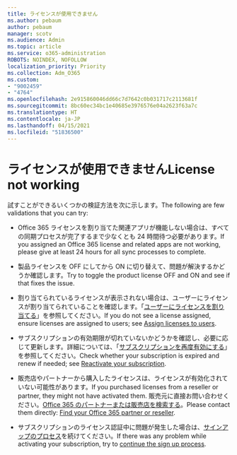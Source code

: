 ```yaml
---
title: ライセンスが使用できません
ms.author: pebaum
author: pebaum
manager: scotv
ms.audience: Admin
ms.topic: article
ms.service: o365-administration
ROBOTS: NOINDEX, NOFOLLOW
localization_priority: Priority
ms.collection: Adm_O365
ms.custom:
- "9002459"
- "4764"
ms.openlocfilehash: 2e915860046dd66c7d7642c0b031717c2113681f
ms.sourcegitcommit: 8bc60ec34bc1e40685e3976576e04a2623f63a7c
ms.translationtype: HT
ms.contentlocale: ja-JP
ms.lasthandoff: 04/15/2021
ms.locfileid: "51836500"
---
```

# <a name="license-not-working"></a><span data-ttu-id="a75f0-102">ライセンスが使用できません</span><span class="sxs-lookup"><span data-stu-id="a75f0-102">License not working</span></span>

<span data-ttu-id="a75f0-103">試すことができるいくつかの検証方法を次に示します。</span><span class="sxs-lookup"><span data-stu-id="a75f0-103">The following are few validations that you can try:</span></span>

- <span data-ttu-id="a75f0-104">Office 365 ライセンスを割り当てた関連アプリが機能しない場合は、すべての同期プロセスが完了するまで少なくとも 24 時間待つ必要があります。</span><span class="sxs-lookup"><span data-stu-id="a75f0-104">If you assigned an Office 365 license and related apps are not working, please give at least 24 hours for all sync processes to complete.</span></span> 

- <span data-ttu-id="a75f0-105">製品ライセンスを OFF にしてから ON に切り替えて、問題が解決するかどうか確認します。</span><span class="sxs-lookup"><span data-stu-id="a75f0-105">Try to toggle the product license OFF and ON and see if that fixes the issue.</span></span> 

- <span data-ttu-id="a75f0-106">割り当てられているライセンスが表示されない場合は、ユーザーにライセンスが割り当てられていることを確認します。「[ユーザーにライセンスを割り当てる](https://docs.microsoft.com/microsoft-365/admin/manage/assign-licenses-to-users?view=o365-worldwide)」を参照してください。</span><span class="sxs-lookup"><span data-stu-id="a75f0-106">If you do not see a license assigned, ensure licenses are assigned to users; see [Assign licenses to users](https://docs.microsoft.com/microsoft-365/admin/manage/assign-licenses-to-users?view=o365-worldwide).</span></span>

- <span data-ttu-id="a75f0-107">サブスクリプションの有効期限が切れていないかどうかを確認し、必要に応じて更新します。詳細については、「[サブスクリプションを再度有効にする](https://docs.microsoft.com/alchemyinsights/reactivate-your-subscription)」を参照してください。</span><span class="sxs-lookup"><span data-stu-id="a75f0-107">Check whether your subscription is expired and renew if needed; see [Reactivate your subscription](https://docs.microsoft.com/alchemyinsights/reactivate-your-subscription).</span></span> 

- <span data-ttu-id="a75f0-108">販売店やパートナーから購入したライセンスは、ライセンスが有効化されていない可能性があります。</span><span class="sxs-lookup"><span data-stu-id="a75f0-108">If you purchased licenses from a reseller or partner, they might not have activated them.</span></span> <span data-ttu-id="a75f0-109">販売元に直接お問い合わせください。[Office 365 のパートナーまたは販売店を検索する](https://docs.microsoft.com//microsoft-365/admin/manage/find-your-partner-or-reseller)。</span><span class="sxs-lookup"><span data-stu-id="a75f0-109">Please contact them directly: [Find your Office 365 partner or reseller](https://docs.microsoft.com//microsoft-365/admin/manage/find-your-partner-or-reseller).</span></span>

- <span data-ttu-id="a75f0-110">サブスクリプションのライセンス認証中に問題が発生した場合は、[サインアップのプロセス](https://go.microsoft.com/fwlink/?linkid=2126800)を続けてください。</span><span class="sxs-lookup"><span data-stu-id="a75f0-110">If there was any problem while activating your subscription, try to [continue the sign up process](https://go.microsoft.com/fwlink/?linkid=2126800).</span></span>
